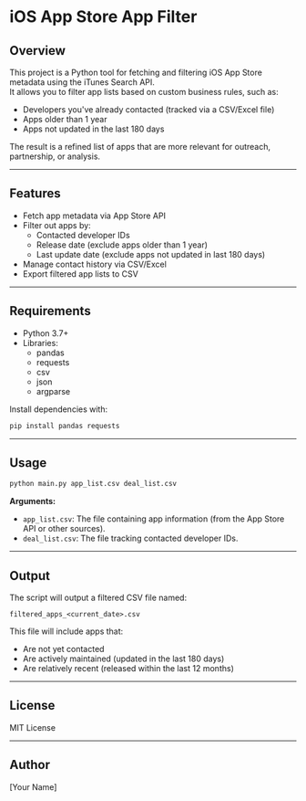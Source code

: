 
# iOS App Store App Filter

## Overview

This project is a Python tool for fetching and filtering iOS App Store metadata using the iTunes Search API.  
It allows you to filter app lists based on custom business rules, such as:

- Developers you've already contacted (tracked via a CSV/Excel file)  
- Apps older than 1 year  
- Apps not updated in the last 180 days  

The result is a refined list of apps that are more relevant for outreach, partnership, or analysis.

---

## Features

- Fetch app metadata via App Store API  
- Filter out apps by:
  - Contacted developer IDs
  - Release date (exclude apps older than 1 year)
  - Last update date (exclude apps not updated in last 180 days)
- Manage contact history via CSV/Excel  
- Export filtered app lists to CSV  

---

## Requirements

- Python 3.7+  
- Libraries:
  - pandas
  - requests
  - csv
  - json
  - argparse

Install dependencies with:

```bash
pip install pandas requests
```

---

## Usage

```bash
python main.py app_list.csv deal_list.csv
```

**Arguments:**

- `app_list.csv`: The file containing app information (from the App Store API or other sources).  
- `deal_list.csv`: The file tracking contacted developer IDs.  

---

## Output

The script will output a filtered CSV file named:

```
filtered_apps_<current_date>.csv
```

This file will include apps that:

- Are not yet contacted  
- Are actively maintained (updated in the last 180 days)  
- Are relatively recent (released within the last 12 months)

---

## License

MIT License

---

## Author

[Your Name]

